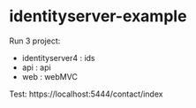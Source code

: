 # identityserver-example

Run 3 project:

- identityserver4 : ids  
- api             : api  
- web             : webMVC

Test:
https://localhost:5444/contact/index
